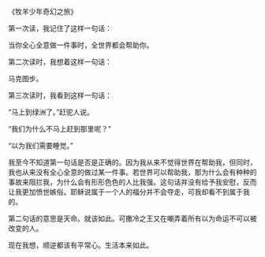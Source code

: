《牧羊少年奇幻之旅》

第一次读，我记住了这样一句话：

当你全心全意做一件事时，全世界都会帮助你。

第二次读时，我想着这样一句话：

马克图步。

第三次读时，我看到这样一句话：

“马上到绿洲了。”赶驼人说。

 “我们为什么不马上赶到那里呢？”

“以为我们需要睡觉。”

我至今不知道第一句话是否是正确的。因为我从来不觉得世界在帮助我，但同时，我也从来没有全心全意的做过某一件事。若世界可以帮助我，那为什么会有种种的事故来阻拦我，为什么会有形形色色的人比我强。这句话并没有给予我安慰，反而让我更加愤世嫉俗。耶稣说属于一个人的福分并不会夺走，可我却看不到属于我的。

第二句话的意思是天命。就该如此。可撒冷之王又在嘲弄着所有以为命运不可以被改变的人。

现在我想，顺逆都该有平常心。生活本来如此。